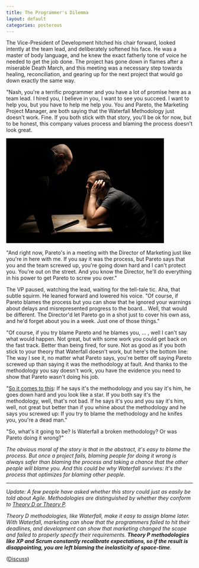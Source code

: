 ```yaml
---
title: The Programmer's Dilemma
layout: default
categories: posterous
---
```


The Vice-President of Development hitched his chair forward, looked intently at the team lead, and deliberately softened his face. He was a master of body language, and he knew the exact fatherly tone of voice he needed to get the job done. The project has gone down in flames after a miserable Death March, and this meeting was a necessary step towards healing, reconciliation, and gearing up for the next project that would go down exactly the same way.

"Nash, you're a terrific programmer and you have a lot of promise here as a team lead. I hired you, I believe in you, I want to see you succeed. I want to help you, but you have to help me help you. You and Pareto, the Marketing Project Manager, are both saying that the Waterfall Methodology just doesn't work. Fine. If you both stick with that story, you'll be ok for now, but to be honest, this company values process and blaming the process doesn't look great.

![](/assets/images/Police-Interrogation1.jpg)

"And right now, Pareto's in a meeting with the Director of Marketing just like you're in here with me. If you say it was the process, but Pareto says that you and the team screwed up, you're going down hard and I can't protect you. You're out on the street. And you know the Director, he'll do everything in his power to get Pareto to screw you over."

The VP paused, watching the lead, waiting for the tell-tale tic. Aha, that subtle squirm. He leaned forward and lowered his voice. "Of course, if Pareto blames the process but you can show that he ignored your warnings about delays and misrepresented progress to the board... Well, that would be different. The Director'd let Pareto go in a shot just to cover his own ass, and he'd forget about you in a week. Just one of those things."

"Of course, if you try blame Pareto and he blames you, ... , well I can't say what would happen. Not great, but with some work you could get back on the fast track. Better than being fired, for sure. Not as good as if you both stick to your theory that Waterfall doesn't work, but here's the bottom line: The way I see it, no matter what Pareto says, you're better off saying Pareto screwed up than saying it was the methodology at fault. And thanks to the methodology you say doesn't work, you have the evidence you need to show that Pareto wasn't doing his job.

"[So it comes to this](http://plato.stanford.edu/entries/prisoner-dilemma/): If he says it's the methodology and you say it's him, he goes down hard and you look like a star. If you both say it's the methodology, well, that's not bad. If he says it's you and you say it's him, well, not great but better than if you whine about the methodology and he says you screwed up: If you try to blame the methodology and he knifes you, you're a dead man."

"So, what's it going to be? Is Waterfall a broken methodology? Or was Pareto doing it wrong?"

_The obvious moral of the story is that in the abstract, it's easy to blame the process. But once a project fails, blaming people for doing it wrong is always safer than blaming the process and taking a chance that the other people will blame you. And this could be why Waterfall survives: It's the process that optimizes for blaming other people._

---

_Update: A few people have asked whether this story could just as easily be told about Agile. Methodologies are distinguished by whether they conform to [Theory D or Theory P](http://raganwald.com/2007/06/which-theory-first-evidence.html)._

_Theory D methodologies, like Waterfall, make it easy to assign blame later. With Waterfall, marketing can show that the programmers failed to hit their deadlines, and development can show that marketing changed the scope and failed to properly specify their requirements. **Theory P methodologies like XP and Scrum constantly recalibrate expectations, so if the result is disappointing, you are left blaming the inelasticity of space-time**._

([Discuss](http://news.ycombinator.com/item?id=2621907))
